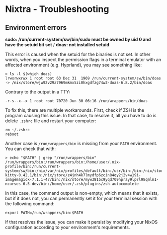 # Nixtra - Troubleshooting

## Environment errors

**sudo: /run/current-system/sw/bin/sudo must be owned by uid 0 and have the setuid bit set** / **doas: not installed setuid**

This error is caused when the setuid for the binaries is not set. In other words, when you inspect the permission flags in a terminal emulator with an affected environment (e.g. Hyprland), you may see something like:

```
> ls -l $(which doas)
lrwxrwxrwx 1 root root 63 Dec 31  1969 /run/current-system/sw/bin/doas -> /nix/store/wjw92v29a7969mkmx5zi0hxgdfzg74w2-doas-6.8.2/bin/doas
```

Contrary to the output in a TTY:

```
-r-s--x--x 1 root root 70720 Jun 30 06:16 /run/wrappers/bin/doas
```

To fix this, there are multiple workarounds. First, check if ZSH is the program causing this issue. In that case, to resolve it, all you have to do is delete `.zshrc` file and restart your computer:

```
rm ~/.zshrc
reboot
```

Another case is `/run/wrappers/bin` is missing from your `PATH` environment. You can check that with:

```
> echo "$PATH" | grep "/run/wrappers/bin"
/run/wrappers/bin:/run/wrappers/bin:/home/user/.nix-profile/bin:/run/current-system/sw/bin:/nix/var/nix/profiles/default/bin:/usr/bin:/bin:/nix/store/dyyifi0w2g0ddfxv5xs6ihkgbr435qp2-kitty-0.42.1/bin:/nix/store/z4jnh4k7lmydfp6zcin84qy2j2v4w19i-imagemagick-7.1.1-47/bin:/nix/store/myw381bc9yqd709hpray9lp7l98qmlm1-ncurses-6.5-dev/bin:/home/user/.zsh/plugins/zsh-autocomplete
```

In this case, the command output is non-empty, which means that it exists, but if it does not, you can permanently set it for your terminal session with the following command:

```
export PATH=/run/wrappers/bin:$PATH
```

If that resolves the issue, you can make it persist by modifying your NixOS configuration according to your environment's requirements.
